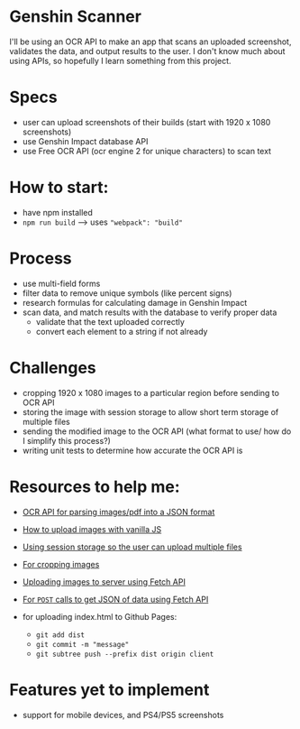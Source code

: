 # Genshin Scanner

I'll be using an OCR API to make an app that scans an uploaded screenshot, validates the data, and output results to the user. I don't know much about using APIs, so hopefully I learn something from this project.

# Specs

- user can upload screenshots of their builds (start with 1920 x 1080 screenshots)
- use Genshin Impact database API
- use Free OCR API (ocr engine 2 for unique characters) to scan text

# How to start:

- have npm installed
- `npm run build` --> uses `"webpack": "build"`

# Process

- use multi-field forms
- filter data to remove unique symbols (like percent signs)
- research formulas for calculating damage in Genshin Impact
- scan data, and match results with the database to verify proper data
  - validate that the text uploaded correctly
  - convert each element to a string if not already

# Challenges

- cropping 1920 x 1080 images to a particular region before sending to OCR API
- storing the image with session storage to allow short term storage of multiple files
- sending the modified image to the OCR API (what format to use/ how do I simplify this process?)
- writing unit tests to determine how accurate the OCR API is

# Resources to help me:

- [OCR API for parsing images/pdf into a JSON format](https://ocr.space/ocrapi#ocrengine)
- [How to upload images with vanilla JS](https://blog.logrocket.com/how-to-build-file-upload-service-vanilla-javascript/#set-up-the-node-js-server)
- [Using session storage so the user can upload multiple files](https://www.section.io/engineering-education/how-and-when-to-apply-session-storage-with-javascript/)
- [For cropping images](https://pixelixe.com/docs/image-processing/crop-image-api.html)
- [Uploading images to server using Fetch API](https://www.youtube.com/watch?v=e13T3O0Iyvc)
- [For `POST` calls to get JSON of data using Fetch API](https://www.youtube.com/watch?v=TTf0mMl0Sc4&list=WL&index=2)

- for uploading index.html to Github Pages:
  - `git add dist`
  - `git commit -m "message"`
  - `git subtree push --prefix dist origin client`

# Features yet to implement

- support for mobile devices, and PS4/PS5 screenshots
